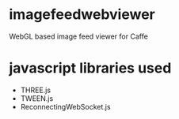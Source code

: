# imagefeedwebviewer
WebGL based image feed viewer for Caffe

# javascript libraries used
* THREE.js
* TWEEN.js
* ReconnectingWebSocket.js
